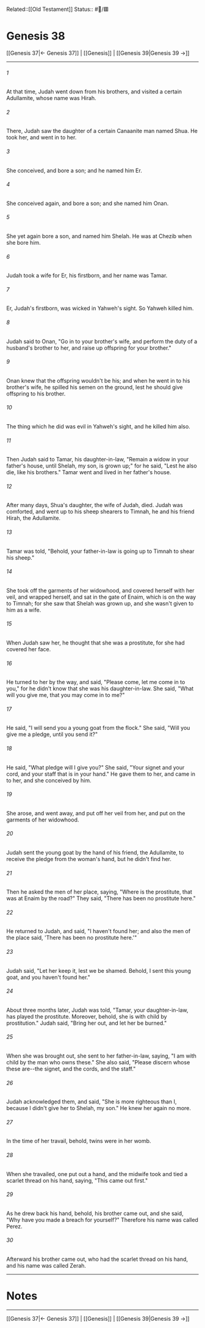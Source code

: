 Related::[[Old Testament]]
Status:: #📖/🟥
# Genesis 38

[[Genesis 37|← Genesis 37]] | [[Genesis]] | [[Genesis 39|Genesis 39 →]]
***



###### 1 
At that time, Judah went down from his brothers, and visited a certain Adullamite, whose name was Hirah. 

###### 2 
There, Judah saw the daughter of a certain Canaanite man named Shua. He took her, and went in to her. 

###### 3 
She conceived, and bore a son; and he named him Er. 

###### 4 
She conceived again, and bore a son; and she named him Onan. 

###### 5 
She yet again bore a son, and named him Shelah. He was at Chezib when she bore him. 

###### 6 
Judah took a wife for Er, his firstborn, and her name was Tamar. 

###### 7 
Er, Judah's firstborn, was wicked in Yahweh's sight. So Yahweh killed him. 

###### 8 
Judah said to Onan, "Go in to your brother's wife, and perform the duty of a husband's brother to her, and raise up offspring for your brother." 

###### 9 
Onan knew that the offspring wouldn't be his; and when he went in to his brother's wife, he spilled his semen on the ground, lest he should give offspring to his brother. 

###### 10 
The thing which he did was evil in Yahweh's sight, and he killed him also. 

###### 11 
Then Judah said to Tamar, his daughter-in-law, "Remain a widow in your father's house, until Shelah, my son, is grown up;" for he said, "Lest he also die, like his brothers." Tamar went and lived in her father's house. 

###### 12 
After many days, Shua's daughter, the wife of Judah, died. Judah was comforted, and went up to his sheep shearers to Timnah, he and his friend Hirah, the Adullamite. 

###### 13 
Tamar was told, "Behold, your father-in-law is going up to Timnah to shear his sheep." 

###### 14 
She took off the garments of her widowhood, and covered herself with her veil, and wrapped herself, and sat in the gate of Enaim, which is on the way to Timnah; for she saw that Shelah was grown up, and she wasn't given to him as a wife. 

###### 15 
When Judah saw her, he thought that she was a prostitute, for she had covered her face. 

###### 16 
He turned to her by the way, and said, "Please come, let me come in to you," for he didn't know that she was his daughter-in-law. She said, "What will you give me, that you may come in to me?" 

###### 17 
He said, "I will send you a young goat from the flock." She said, "Will you give me a pledge, until you send it?" 

###### 18 
He said, "What pledge will I give you?" She said, "Your signet and your cord, and your staff that is in your hand." He gave them to her, and came in to her, and she conceived by him. 

###### 19 
She arose, and went away, and put off her veil from her, and put on the garments of her widowhood. 

###### 20 
Judah sent the young goat by the hand of his friend, the Adullamite, to receive the pledge from the woman's hand, but he didn't find her. 

###### 21 
Then he asked the men of her place, saying, "Where is the prostitute, that was at Enaim by the road?" They said, "There has been no prostitute here." 

###### 22 
He returned to Judah, and said, "I haven't found her; and also the men of the place said, 'There has been no prostitute here.'" 

###### 23 
Judah said, "Let her keep it, lest we be shamed. Behold, I sent this young goat, and you haven't found her." 

###### 24 
About three months later, Judah was told, "Tamar, your daughter-in-law, has played the prostitute. Moreover, behold, she is with child by prostitution." Judah said, "Bring her out, and let her be burned." 

###### 25 
When she was brought out, she sent to her father-in-law, saying, "I am with child by the man who owns these." She also said, "Please discern whose these are--the signet, and the cords, and the staff." 

###### 26 
Judah acknowledged them, and said, "She is more righteous than I, because I didn't give her to Shelah, my son." He knew her again no more. 

###### 27 
In the time of her travail, behold, twins were in her womb. 

###### 28 
When she travailed, one put out a hand, and the midwife took and tied a scarlet thread on his hand, saying, "This came out first." 

###### 29 
As he drew back his hand, behold, his brother came out, and she said, "Why have you made a breach for yourself?" Therefore his name was called Perez. 

###### 30 
Afterward his brother came out, who had the scarlet thread on his hand, and his name was called Zerah.

---
# Notes


***
[[Genesis 37|← Genesis 37]] | [[Genesis]] | [[Genesis 39|Genesis 39 →]]
